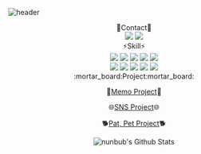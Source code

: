 <!--
**nunbub/nunbub** is a ✨ _special_ ✨ repository because its `README.md` (this file) appears on your GitHub profile.

Here are some ideas to get you started:

- 🔭 I’m currently working on ...
- 🌱 I’m currently learning ...
- 👯 I’m looking to collaborate on ...
- 🤔 I’m looking for help with ...
- 💬 Ask me about ...
- 📫 How to reach me: ...
- 😄 Pronouns: ...
- ⚡ Fun fact: ...
-->

![header](https://capsule-render.vercel.app/api?type=waving&color=5468FF&height=240&text=Welcome&desc=Ryu's%20Github%20Profile&fontAlignY=40&descAlign=55)

<div align="center">
  💬Contact💬
</div>

<div align="center">
  <a href="https://www.instagram.com/zlcoding_zip/"><img src="https://img.shields.io/badge/Instagram-E4405F?style=flat-square&logo=Instagram&logoColor=white"/></a> 
  
  <img src="https://img.shields.io/badge/zlsu.zip@gmail.com-EA4335?style=flat-square&logo=Gmail&logoColor=white"/>
</div>  



<div align="center">
  ⚡Skill⚡
</div>

<div align="center">
  <img src="https://img.shields.io/badge/JAVA-FF9E2A?style=flat-square&logo=JAVA&logoColor=white"/>
  <img src="https://img.shields.io/badge/JavaScript-F7DF1E?style=flat-square&logo=JavaScript&logoColor=white"/>
  <img src="https://img.shields.io/badge/HTML5-E34F26?style=flat-square&logo=HTML5&logoColor=white"/>
  <img src="https://img.shields.io/badge/jQuery-0769AD?style=flat-square&logo=jQuery&logoColor=white"/>
  <img src="https://img.shields.io/badge/CSS3-48B0F1?style=flat-square&logo=CSS3&logoColor=white"/>
</div>  

<div align="center">
  <img src="https://img.shields.io/badge/Spring-6DB33F?style=flat-square&logo=Spring&logoColor=white"/>
  <img src="https://img.shields.io/badge/Eclipse-2C2255?style=flat-square&logo=Eclipse IDE&logoColor=white"/>
  <img src="https://img.shields.io/badge/MySQL-4053D6?style=flat-square&logo=MySQL&logoColor=white"/>
  <img src="https://img.shields.io/badge/Bootstrap-7952B3?style=flat-square&logo=Bootstrap&logoColor=white"/>
  <img src="https://img.shields.io/badge/Amazon AWS-232F3E?style=flat-square&logo=Amazon AWS&logoColor=white"/>
</div>  

<div align="center"> 
  :mortar_board:Project:mortar_board:  
</div>

<div align="center">
  
  :memo:<a href="https://github.com/nunbub/Memo">Memo Project</a>:memo:
  
  :globe_with_meridians:<a href="https://github.com/nunbub/Marondalgram">SNS Project</a>:globe_with_meridians:
  
  :dog2:<a href="https://github.com/nunbub/PatPet">Pat, Pet Project</a>:dog2:
  
</div>  

<div align="center">
  
![nunbub's Github Stats](https://github-readme-stats.vercel.app/api?username=nunbub&theme=discord_old_blurple&show_icons=true)
  
</div>
